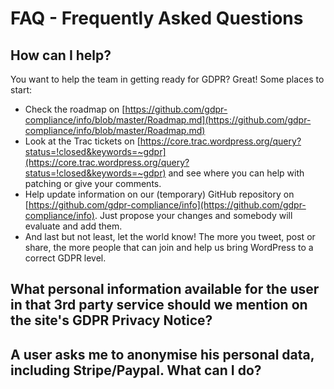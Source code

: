 # FAQ - Frequently Asked Questions

## How can I help?

You want to help the team in getting ready for GDPR? Great! Some places to start:
* Check the roadmap on [https://github.com/gdpr-compliance/info/blob/master/Roadmap.md](https://github.com/gdpr-compliance/info/blob/master/Roadmap.md)
* Look at the Trac tickets on [https://core.trac.wordpress.org/query?status=!closed&keywords=~gdpr](https://core.trac.wordpress.org/query?status=!closed&keywords=~gdpr) and see where you can help with patching or give your comments.
* Help update information on our (temporary) GitHub repository on [https://github.com/gdpr-compliance/info](https://github.com/gdpr-compliance/info). Just propose your changes and somebody will evaluate and add them.
* And last but not least, let the world know! The more you tweet, post or share, the more people that can join and help us bring WordPress to a correct GDPR level.

## What personal information available for the user in that 3rd party service should we mention on the site's GDPR Privacy Notice?

## A user asks me to anonymise his personal data, including Stripe/Paypal. What can I do?

